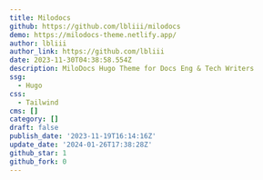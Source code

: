 ```yaml
---
title: Milodocs
github: https://github.com/lbliii/milodocs
demo: https://milodocs-theme.netlify.app/
author: lbliii
author_link: https://github.com/lbliii
date: 2023-11-30T04:38:58.554Z
description: MiloDocs Hugo Theme for Docs Eng & Tech Writers
ssg:
  - Hugo
css:
  - Tailwind
cms: []
category: []
draft: false
publish_date: '2023-11-19T16:14:16Z'
update_date: '2024-01-26T17:38:28Z'
github_star: 1
github_fork: 0
---
```

